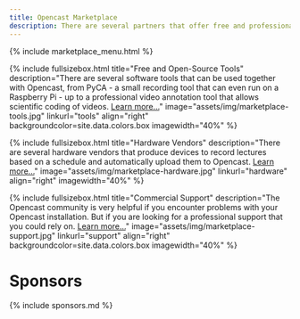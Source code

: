 ```yaml
---
title: Opencast Marketplace
description: There are several partners that offer free and professional tools and services around lecture recording and video management with Opencast.
---
```


{% include marketplace_menu.html %}

<!-- Lizenzen unsplash.com: https://unsplash.com/license -->

{% include fullsizebox.html
title="Free and Open-Source Tools"
description="There are several software tools that can be used together with Opencast, from PyCA - a small recording tool that can even run on a Raspberry Pi - up to a professional video annotation tool that allows scientific coding of videos. [Learn more...](tools)"
image="assets/img/marketplace-tools.jpg"
linkurl="tools"
align="right"
backgroundcolor=site.data.colors.box
imagewidth="40%"
%}

{% include fullsizebox.html
title="Hardware Vendors"
description="There are several hardware vendors that produce devices to record lectures based on a schedule and automatically upload them to Opencast. [Learn more...](hardware)"
image="assets/img/marketplace-hardware.jpg"
linkurl="hardware"
align="right"
imagewidth="40%"
%}

{% include fullsizebox.html
title="Commercial Support"
description="The Opencast community is very helpful if you encounter problems with your Opencast installation. But if you are looking for a professional support that you could rely on. [Learn more...](support)"
image="assets/img/marketplace-support.jpg"
linkurl="support"
align="right"
backgroundcolor=site.data.colors.box
imagewidth="40%"
%}

# Sponsors

{% include sponsors.md %}
